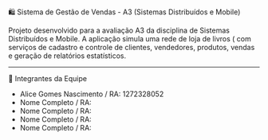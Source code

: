  🛍️ Sistema de Gestão de Vendas - A3 (Sistemas Distribuídos e Mobile)

Projeto desenvolvido para a avaliação A3 da disciplina de Sistemas Distribuídos e Mobile. A aplicação simula uma rede de loja de livros ( com serviços de cadastro e controle de clientes, vendedores, produtos, vendas e geração de relatórios estatísticos.

---

 👥 Integrantes da Equipe

- Alice Gomes Nascimento / RA: 1272328052
- Nome Completo / RA:
- Nome Completo / RA:
- Nome Completo / RA:
-  Nome Completo / RA:


